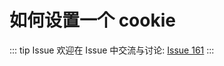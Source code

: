 # 如何设置一个 cookie



::: tip Issue 
 欢迎在 Issue 中交流与讨论: [Issue 161](https://github.com/shfshanyue/Daily-Question/issues/161) 
:::



